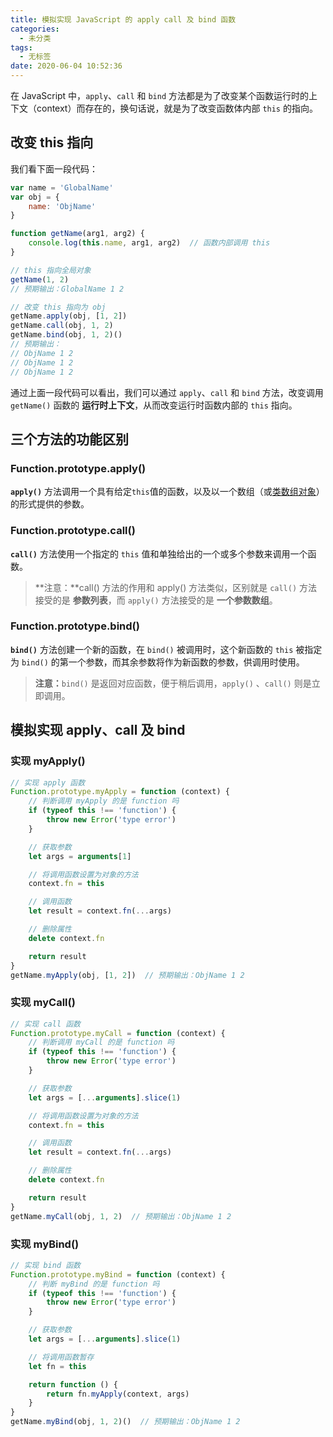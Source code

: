 ```yaml
---
title: 模拟实现 JavaScript 的 apply call 及 bind 函数
categories:
  - 未分类
tags:
  - 无标签
date: 2020-06-04 10:52:36
---
```


<script setup lang="ts">
import PostHeader from '../../_components/PostHeader.vue'
</script>

<PostHeader :postId='2600217490' />

在 JavaScript 中，`apply`、`call` 和 `bind` 方法都是为了改变某个函数运行时的上下文（context）而存在的，换句话说，就是为了改变函数体内部 `this` 的指向。

## 改变 this 指向

我们看下面一段代码：

```javascript
var name = 'GlobalName'
var obj = {
    name: 'ObjName'
}

function getName(arg1, arg2) {
    console.log(this.name, arg1, arg2)  // 函数内部调用 this
}

// this 指向全局对象
getName(1, 2)
// 预期输出：GlobalName 1 2

// 改变 this 指向为 obj
getName.apply(obj, [1, 2])
getName.call(obj, 1, 2)
getName.bind(obj, 1, 2)()
// 预期输出：
// ObjName 1 2
// ObjName 1 2
// ObjName 1 2
```

通过上面一段代码可以看出，我们可以通过 `apply`、`call` 和 `bind` 方法，改变调用 `getName()` 函数的 **运行时上下文**，从而改变运行时函数内部的 `this` 指向。

## 三个方法的功能区别

### Function.prototype.apply()

**`apply()`** 方法调用一个具有给定`this`值的函数，以及以一个数组（或[类数组对象](https://developer.mozilla.org/zh-CN/docs/Web/JavaScript/Guide/Indexed_collections#working_with_array-like_objects)）的形式提供的参数。

### Function.prototype.call()

**`call()`** 方法使用一个指定的 `this` 值和单独给出的一个或多个参数来调用一个函数。

> **注意：**call() 方法的作用和 apply() 方法类似，区别就是 `call()` 方法接受的是 **参数列表**，而 `apply()` 方法接受的是 **一个参数数组**。

### Function.prototype.bind()

**`bind()`** 方法创建一个新的函数，在 `bind()` 被调用时，这个新函数的 `this` 被指定为 `bind()` 的第一个参数，而其余参数将作为新函数的参数，供调用时使用。

> **注意：**`bind()` 是返回对应函数，便于稍后调用，`apply()` 、`call()` 则是立即调用。

## 模拟实现 apply、call 及 bind

### 实现 myApply()

```javascript
// 实现 apply 函数
Function.prototype.myApply = function (context) {
    // 判断调用 myApply 的是 function 吗
    if (typeof this !== 'function') {
        throw new Error('type error')
    }

    // 获取参数
    let args = arguments[1]

    // 将调用函数设置为对象的方法
    context.fn = this

    // 调用函数
    let result = context.fn(...args)

    // 删除属性
    delete context.fn

    return result
}
getName.myApply(obj, [1, 2])  // 预期输出：ObjName 1 2
```

### 实现 myCall()

```javascript
// 实现 call 函数
Function.prototype.myCall = function (context) {
    // 判断调用 myCall 的是 function 吗
    if (typeof this !== 'function') {
        throw new Error('type error')
    }

    // 获取参数
    let args = [...arguments].slice(1)

    // 将调用函数设置为对象的方法
    context.fn = this

    // 调用函数
    let result = context.fn(...args)

    // 删除属性
    delete context.fn

    return result
}
getName.myCall(obj, 1, 2)  // 预期输出：ObjName 1 2
```

### 实现 myBind()

```javascript
// 实现 bind 函数
Function.prototype.myBind = function (context) {
    // 判断 myBind 的是 function 吗
    if (typeof this !== 'function') {
        throw new Error('type error')
    }

    // 获取参数
    let args = [...arguments].slice(1)

    // 将调用函数暂存
    let fn = this

    return function () {
        return fn.myApply(context, args)
    }
}
getName.myBind(obj, 1, 2)()  // 预期输出：ObjName 1 2
```